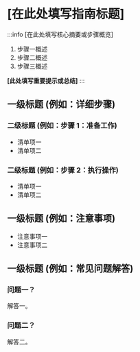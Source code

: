 # [在此处填写指南标题]

:::info [在此处填写核心摘要或步骤概览]
1. 步骤一概述
2. 步骤二概述
3. 步骤三概述

**[此处填写重要提示或总结]**
:::

## 一级标题 (例如：详细步骤)

### 二级标题 (例如：步骤 1：准备工作)
- 清单项一
- 清单项二

### 二级标题 (例如：步骤 2：执行操作)
- 清单项一
- 清单项二

## 一级标题 (例如：注意事项)

- 注意事项一
- 注意事项二

## 一级标题 (例如：常见问题解答)

### 问题一？
解答一。

### 问题二？
解答二。 